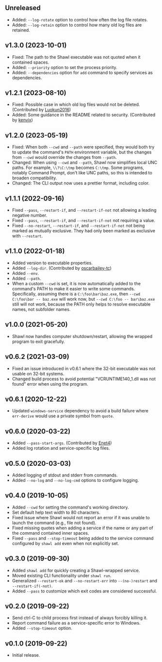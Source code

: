 ## Unreleased

* Added: `--log-rotate` option to control how often the log file rotates.
* Added: `--log-retain` option to control how many old log files are retained.

## v1.3.0 (2023-10-01)

* Fixed: The path to the Shawl executable was not quoted when it contained spaces.
* Added: `--priority` option to set the process priority.
* Added: `--dependencies` option for `add` command to specify services as dependencies.

## v1.2.1 (2023-08-10)

* Fixed: Possible case in which old log files would not be deleted.
  (Contributed by [Luokun2016](https://github.com/mtkennerly/shawl/pull/33))
* Added: Some guidance in the README related to security.
  (Contributed by [kenvix](https://github.com/mtkennerly/shawl/pull/32))

## v1.2.0 (2023-05-19)

* Fixed: When both `--cwd` and `--path` were specified,
  they would both try to update the command's `PATH` environment variable,
  but the changes from `--cwd` would override the changes from `--path`.
* Changed: When using `--cwd` and `--path`, Shawl now simplifies local UNC paths.
  For example, `\\?\C:\tmp` becomes `C:\tmp`.
  Some programs, notably Command Prompt, don't like UNC paths, so this is intended to broaden compatibility.
* Changed: The CLI output now uses a prettier format, including color.

## v1.1.1 (2022-09-16)

* Fixed `--pass`, `--restart-if`, and `--restart-if-not` not allowing a leading negative number.
* Fixed `--pass`, `--restart-if`, and `--restart-if-not` not requiring a value.
* Fixed `--no-restart`, `--restart-if`, and `--restart-if-not` not being marked as mutually exclusive.
  They had only been marked as exclusive with `--restart`.

## v1.1.0 (2022-01-18)

* Added version to executable properties.
* Added `--log-dir`.
  (Contributed by [oscarbailey-tc](https://github.com/mtkennerly/shawl/pull/19))
* Added `--env`.
* Added `--path`.
* When a custom `--cwd` is set, it is now automatically added to the command's
  PATH to make it easier to write some commands. Specifically, assuming there
  is a `C:\foo\bar\baz.exe`, then `--cwd C:\foo\bar -- baz.exe` will work now,
  but `--cwd C:\foo -- bar\baz.exe` still will not work, because the PATH only
  helps to resolve executable names, not subfolder names.

## v1.0.0 (2021-05-20)

* Shawl now handles computer shutdown/restart, allowing the wrapped program
  to exit gracefully.

## v0.6.2 (2021-03-09)

* Fixed an issue introduced in v0.6.1 where the 32-bit executable was not
  usable on 32-bit systems.
* Changed build process to avoid potential "VCRUNTIME140_1.dll was not found"
  error when using the program.

## v0.6.1 (2020-12-22)

* Updated `windows-service` dependency to avoid a build failure where
  `err-derive` would use a private symbol from `quote`.

## v0.6.0 (2020-03-22)

* Added `--pass-start-args`.
  (Contributed by [Enet4](https://github.com/mtkennerly/shawl/pull/6))
* Added log rotation and service-specific log files.

## v0.5.0 (2020-03-03)

* Added logging of stdout and stderr from commands.
* Added `--no-log` and `--no-log-cmd` options to configure logging.

## v0.4.0 (2019-10-05)

* Added `--cwd` for setting the command's working directory.
* Set default help text width to 80 characters.
* Fixed issue where Shawl would not report an error if it was unable to
  launch the command (e.g., file not found).
* Fixed missing quotes when adding a service if the name or any part of
  the command contained inner spaces.
* Fixed `--pass` and `--stop-timeout` being added to the service command
  configured by `shawl add` even when not explicitly set.

## v0.3.0 (2019-09-30)

* Added `shawl add` for quickly creating a Shawl-wrapped service.
* Moved existing CLI functionality under `shawl run`.
* Generalized `--restart-ok` and `--no-restart-err` into
  `--(no-)restart` and `--restart-if(-not)`.
* Added `--pass` to customize which exit codes are considered successful.

## v0.2.0 (2019-09-22)

* Send ctrl-C to child process first instead of always forcibly killing it.
* Report command failure as a service-specific error to Windows.
* Added `--stop-timeout` option.

## v0.1.0 (2019-09-22)

* Initial release.
